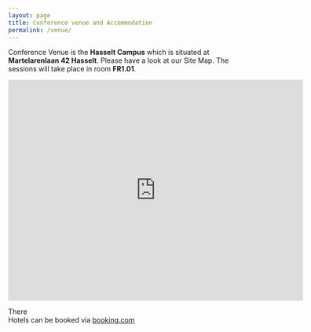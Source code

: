 ```yaml
---
layout: page
title: Conference venue and Accommodation
permalink: /venue/
---
```


Conference Venue is the **Hasselt Campus** which is situated at **Martelarenlaan 42 Hasselt**. Please have a look at our Site Map. The sessions will take
place in room **FR1.01**.

<iframe src="https://www.google.com/maps/embed?pb=!1m18!1m12!1m3!1d2514.4691862416757!2d5.3401043156014!3d50.93353556031912!2m3!1f0!2f0!3f0!3m2!1i1024!2i768!4f13.1!3m3!1m2!1s0x47c120560c066493%3A0x875e2879ce8a531a!2sUniversiteit%20Hasselt!5e0!3m2!1snl!2snl!4v1569012320627!5m2!1snl!2snl" width="600" height="450" frameborder="0" style="border:0;" allowfullscreen=""></iframe>

There  
Hotels can be booked via [booking.com](https://www.booking.com/searchresults.nl.html?aid=318615&label=New_Dutch_BE_20153202025-o0QoXD*jggsjiUhHWxRgqwS217272064748%3Apl%3Ata%3Ap1%3Ap2%3Aac%3Aap1t1%3Aneg%3Afi2643310607%3Atidsa-366188919517%3Alp1001159%3Ali%3Adec%3Adm&lang=nl&sid=b504a17943e2f7d41da5e011d0438d47&sb=1&src=city&src_elem=sb&error_url=https%3A%2F%2Fwww.booking.com%2Fcity%2Fbe%2Fhasselt.nl.html%3Faid%3D318615%3Blabel%3DNew_Dutch_BE_20153202025-o0QoXD%252AjggsjiUhHWxRgqwS217272064748%253Apl%253Ata%253Ap1%253Ap2%253Aac%253Aap1t1%253Aneg%253Afi2643310607%253Atidsa-366188919517%253Alp1001159%253Ali%253Adec%253Adm%3Bsid%3Db504a17943e2f7d41da5e011d0438d47%3Binac%3D0%26%3B&ss=Hasselt&is_ski_area=0&ssne=Hasselt&ssne_untouched=Hasselt&city=-1959925&checkin_monthday=10&checkin_month=10&checkin_year=2019&checkout_monthday=11&checkout_month=10&checkout_year=2019&group_adults=1&group_children=0&no_rooms=1&b_h4u_keep_filters=&from_sf=1)
